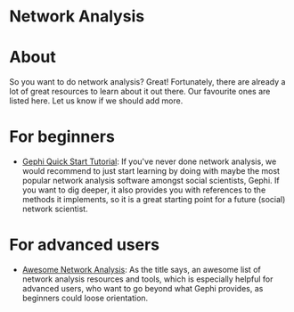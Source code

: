 # Network Analysis

# About 

So you want to do network analysis? Great! Fortunately, there are already a lot of great resources to learn about it out there. Our favourite ones are listed here. Let us know if we should add more.

# For beginners

* [Gephi Quick Start Tutorial](https://gephi.org/users/quick-start/): If you've never done network analysis, we would recommend to just start learning by doing with maybe the most popular network analysis software amongst social scientists, Gephi. If you want to dig deeper, it also provides you with references to the methods it implements, so it is a great starting point for a future (social) network scientist.

# For advanced users

* [Awesome Network Analysis](https://github.com/briatte/awesome-network-analysis): As the title says, an awesome list of network analysis resources and tools, which is especially helpful for advanced users, who want to go beyond what Gephi provides, as beginners could loose orientation.